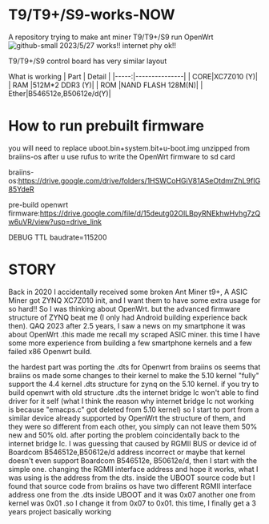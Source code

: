 # T9/T9+/S9-works-NOW
A repository trying to make ant miner T9/T9+/S9 run OpenWrt
![github-small](https://cdn.discordapp.com/attachments/857047152684564523/1131909660031590470/FB_IMG_1685144491590.jpg)	
2023/5/27 works!! internet phy ok!!

T9/T9+/S9 control board has very similar layout 

What is working
| Part | Detail        |
|-----:|---------------|
|  CORE|XC7Z010        (Y)|
|  RAM |512M*2 DDR3    (Y)|
|  ROM |NAND FLASH 128M(N)|
| Ether|B546512e,B50612e/d(Y)|

# How to run prebuilt firmware

you will need to replace uboot.bin+system.bit+u-boot.img unzipped from braiins-os after u use rufus to write the OpenWrt firmware to sd card 

braiins-os:https://drive.google.com/drive/folders/1HSWCoHGiV81ASeOtdmrZhL9fIG85YdeR

pre-build openwrt firmware:https://drive.google.com/file/d/15deutg02OlLBpyRNEkhwHvhg7zQw6uVR/view?usp=drive_link


DEBUG TTL baudrate=115200




# STORY

Back in 2020 I accidentally received some broken Ant Miner t9+, A ASIC Miner got ZYNQ XC7Z010 init, and I want them to have some extra usage for so hard!! So I was thinking about OpenWrt. but the advanced firmware structure of ZYNQ beat me (I only had Android building experience back then). QAQ
2023 after 2.5 years, I saw a news on my smartphone it was about OpenWrt .this made me recall 
my scraped  ASIC miner. this time I have some more experience from building a few smartphone kernels and a few failed x86 Openwrt build.

the hardest part was porting the .dts for Openwrt from braiins os seems that braiins os made some changes to their kernel to make the 5.10 kernel "fully" support the 4.4 kernel .dts structure for zynq on the 5.10 kernel. if you try to build openwrt with old structure .dts the internet bridge Ic won't able to find driver for it self (what I think the reason why internet bridge Ic not working is because "emacps.c" got deleted from 5.10 kernel) 
so I start to port from a similar device already supported by OpenWrt the structure of them, and they were so different from each other, you simply can not leave them 50% new and 50% old. after porting the problem coincidentally back to the internet bridge Ic. I was guessing that caused by RGMII BUS or device id of  Boardcom B546512e,B50612e/d address incorrect or maybe that kernel doesn't even support Boardcom B546512e, B50612e/d, then I start with the simple one. changing the RGMII interface address and hope it works, what I was using is the address from the dts. inside the UBOOT source code but I found that source code from braiins os have two different RGMII interface address  one from the .dts inside UBOOT and it was  0x07 another one from kernel was 0x01 .so I change it from 0x07 to 0x01. this time, I finally get a 3 years project basically working 





